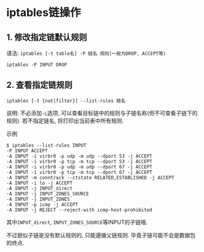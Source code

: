# iptables链操作

## 1. 修改指定链默认规则

语法: `iptables [-t table名] -P 链名 规则(一般为DROP, ACCEPT等)`

```
iptables -P INPUT DROP
```

## 2. 查看指定链规则

```
iptables [-t {nat|filter}] --list-rules 链名 
```

说明: 不必添加`-L`选项, 可以查看目标链中的规则与子链名称(但不可查看子链下的规则). 若不指定链名, 将打印出当前表中所有规则.

示例

```
$ iptables --list-rules INPUT
-P INPUT ACCEPT
-A INPUT -i virbr0 -p udp -m udp --dport 53 -j ACCEPT
-A INPUT -i virbr0 -p tcp -m tcp --dport 53 -j ACCEPT
-A INPUT -i virbr0 -p udp -m udp --dport 67 -j ACCEPT
-A INPUT -i virbr0 -p tcp -m tcp --dport 67 -j ACCEPT
-A INPUT -m conntrack --ctstate RELATED,ESTABLISHED -j ACCEPT
-A INPUT -i lo -j ACCEPT
-A INPUT -j INPUT_direct
-A INPUT -j INPUT_ZONES_SOURCE
-A INPUT -j INPUT_ZONES
-A INPUT -p icmp -j ACCEPT
-A INPUT -j REJECT --reject-with icmp-host-prohibited
```

其中`INPUT_direct`, `INPUT_ZONES_SOURCE`等INPUT的子链哦.

不过貌似子链是没有默认规则的, 只能遵循父链规则. 毕竟子链可能不会是数据包的终点.
